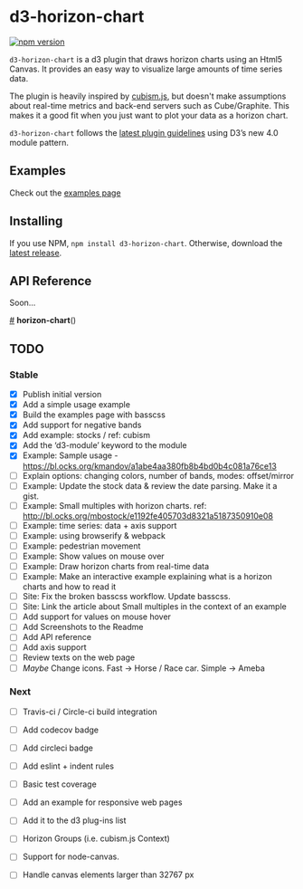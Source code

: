 # d3-horizon-chart

[![npm version](https://badge.fury.io/js/d3-horizon-chart.svg)](http://badge.fury.io/js/d3-horizon-chart)

`d3-horizon-chart` is a d3 plugin that draws horizon charts using an Html5 Canvas.
It provides an easy way to visualize large amounts of time series data.

The plugin is heavily inspired by [cubism.js](https://square.github.io/cubism/), but doesn't make assumptions about real-time metrics and back-end servers such as Cube/Graphite.
This makes it a good fit when you just want to plot your data as a horizon chart.

`d3-horizon-chart` follows the [latest plugin guidelines](https://bost.ocks.org/mike/d3-plugin/) using D3’s new 4.0 module pattern.

## Examples

Check out the [examples page](http://kmandov.github.io/d3-horizon-chart/)


## Installing

If you use NPM, `npm install d3-horizon-chart`. Otherwise, download the [latest release](https://github.com/kmandov/d3-horizon-chart/releases/latest).

## API Reference

Soon...

<a href="#horizon-chart" name="horizon-chart">#</a> <b>horizon-chart</b>()


## TODO

### Stable
- [x] Publish initial version
- [x] Add a simple usage example
- [x] Build the examples page with basscss
- [x] Add support for negative bands
- [x] Add example: stocks / ref: cubism
- [x] Add the ‘d3-module’ keyword to the module
- [x] Example: Sample usage - https://bl.ocks.org/kmandov/a1abe4aa380fb8b4bd0b4c081a76ce13
- [ ] Explain options: changing colors, number of bands, modes: offset/mirror
- [ ] Example: Update the stock data & review the date parsing. Make it a gist.
- [ ] Example: Small multiples with horizon charts. ref: http://bl.ocks.org/mbostock/e1192fe405703d8321a5187350910e08
- [ ] Example: time series: data + axis support
- [ ] Example: using browserify & webpack
- [ ] Example: pedestrian movement
- [ ] Example: Show values on mouse over
- [ ] Example: Draw horizon charts from real-time data
- [ ] Example: Make an interactive example explaining what is a horizon charts and how to read it
- [ ] Site: Fix the broken basscss workflow. Update basscss.
- [ ] Site: Link the article about Small multiples in the context of an example
- [ ] Add support for values on mouse hover
- [ ] Add Screenshots to the Readme
- [ ] Add API reference
- [ ] Add axis support
- [ ] Review texts on the web page
- [ ] *Maybe* Change icons. Fast -> Horse / Race car. Simple -> Ameba

### Next
- [ ] Travis-ci / Circle-ci build integration
- [ ] Add codecov badge
- [ ] Add circleci badge
- [ ] Add eslint + indent rules
- [ ] Basic test coverage
- [ ] Add an example for responsive web pages
- [ ] Add it to the d3 plug-ins list
- [ ] Horizon Groups (i.e. cubism.js Context)
- [ ] Support for node-canvas.
- [ ] Handle canvas elements larger than 32767 px




